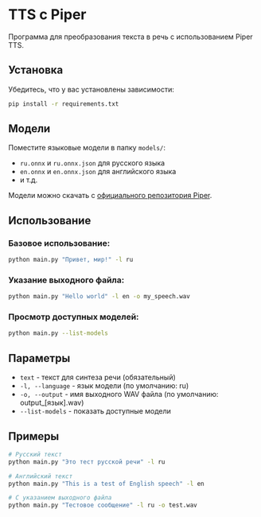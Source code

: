 ﻿# TTS с Piper

Программа для преобразования текста в речь с использованием Piper TTS.

## Установка

Убедитесь, что у вас установлены зависимости:
```bash
pip install -r requirements.txt
```

## Модели

Поместите языковые модели в папку `models/`:
- `ru.onnx` и `ru.onnx.json` для русского языка
- `en.onnx` и `en.onnx.json` для английского языка
- и т.д.

Модели можно скачать с [официального репозитория Piper](https://github.com/rhasspy/piper/releases).

## Использование

### Базовое использование:
```bash
python main.py "Привет, мир!" -l ru
```

### Указание выходного файла:
```bash
python main.py "Hello world" -l en -o my_speech.wav
```

### Просмотр доступных моделей:
```bash
python main.py --list-models
```

## Параметры

- `text` - текст для синтеза речи (обязательный)
- `-l, --language` - язык модели (по умолчанию: ru)
- `-o, --output` - имя выходного WAV файла (по умолчанию: output_[язык].wav)
- `--list-models` - показать доступные модели

## Примеры

```bash
# Русский текст
python main.py "Это тест русской речи" -l ru

# Английский текст
python main.py "This is a test of English speech" -l en

# С указанием выходного файла
python main.py "Тестовое сообщение" -l ru -o test.wav
```
